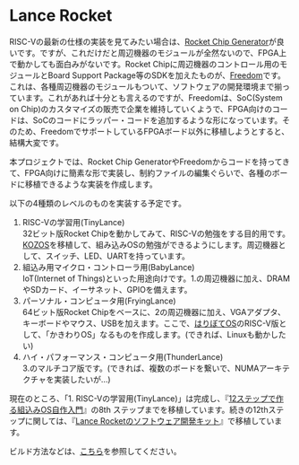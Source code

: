 # Lance Rocket

RISC-Vの最新の仕様の実装を見てみたい場合は、[Rocket Chip Generator](https://github.com/freechipsproject/rocket-chip)が良いです。ですが、これだけだと周辺機器のモジュールが全然ないので、FPGA上で動かしても面白みがないです。Rocket Chipに周辺機器のコントロール用のモジュールとBoard Support Package等のSDKを加えたものが、[Freedom](https://github.com/sifive/freedom)です。これは、各種周辺機器のモジュールもついて、ソフトウェアの開発環境まで揃っています。これがあれば十分とも言えるのですが、Freedomは、SoC(System on Chip)のカスタマイズの販売で企業を維持していくようで、FPGA向けのコードは、SoCのコードにラッパー・コードを追加するような形になっています。そのため、FreedomでサポートしているFPGAボード以外に移植しようとすると、結構大変です。

本プロジェクトでは、Rocket Chip GeneratorやFreedomからコードを持ってきて、FPGA向けに簡素な形で実装し、制約ファイルの編集ぐらいで、各種のボードに移植できるような実装を作成します。

以下の4種類のレベルのものを実装する予定です。

1. RISC-Vの学習用(TinyLance)  
32ビット版Rocket Chipを動かしてみて、RISC-Vの勉強をする目的用です。[KOZOS](http://kozos.jp/kozos/)を移植して、組み込みOSの勉強ができるようにします。周辺機器として、スイッチ、LED、UARTを持っています。
2. 組込み用マイクロ・コントローラ用(BabyLance)  
IoT(Internet of Things)といった用途向けです。1.の周辺機器に加え、DRAMやSDカード、イーサネット、GPIOを備えます。
3. パーソナル・コンピュータ用(FryingLance)  
64ビット版Rocket Chipをベースに、2の周辺機器に加え、VGAアダプタ、キーボードやマウス、USBを加えます。ここで、[はりぼてOS](http://hrb.osask.jp/)のRISC-V版として、「かきわりOS」なるものを作成します。(できれば、Linuxも動かしたい)
4. ハイ・パフォーマンス・コンピュータ用(ThunderLance)  
3.のマルチコア版です。(できれば、複数のボードを繋いで、NUMAアーキテクチャを実装したいが…)

現在のところ、「1. RISC-Vの学習用(TinyLance)」は完成し、『[12ステップで作る組込みOS自作入門](https://www.amazon.co.jp/dp/4877832394)』の8th ステップまでを移植しています。続きの12thステップに関しては、『[Lance Rocketのソフトウェア開発キット](https://github.com/horie-t/lance-rocket-sdk)』で移植しています。

ビルド方法などは、[こちら](https://github.com/horie-t/freedom)を参照してください。

